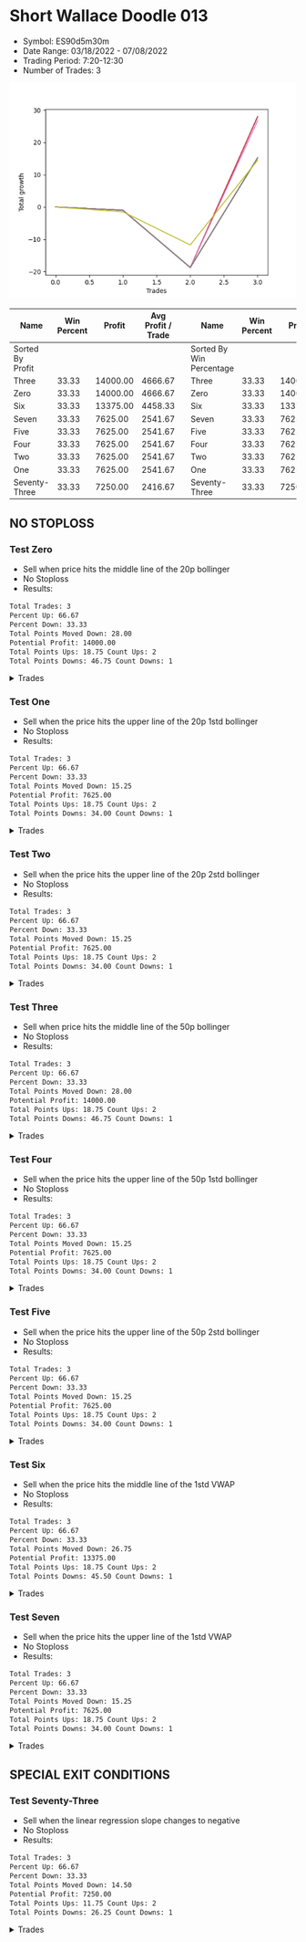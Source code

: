 # Short Wallace Doodle 013 
- Symbol: ES90d5m30m
- Date Range: 03/18/2022 - 07/08/2022
- Trading Period: 7:20-12:30
- Number of Trades: 3

![Plot](ShortWallaceDoodle013ES90d5m30m.png)

| Name | Win Percent | Profit | Avg Profit / Trade |     | Name | Win Percent | Profit | Avg Profit / Trade |
| ---- | ----------- | ------ | ------------------ | --- | ---- | ----------- | ------ | ------------------ |
| Sorted By <br> Profit | | | | | Sorted By <br> Win Percentage ||||
| Three | 33.33 | 14000.00 | 4666.67 |     | Three | 33.33 | 14000.00 | 4666.67 |
| Zero | 33.33 | 14000.00 | 4666.67 |     | Zero | 33.33 | 14000.00 | 4666.67 |
| Six | 33.33 | 13375.00 | 4458.33 |     | Six | 33.33 | 13375.00 | 4458.33 |
| Seven | 33.33 | 7625.00 | 2541.67 |     | Seven | 33.33 | 7625.00 | 2541.67 |
| Five | 33.33 | 7625.00 | 2541.67 |     | Five | 33.33 | 7625.00 | 2541.67 |
| Four | 33.33 | 7625.00 | 2541.67 |     | Four | 33.33 | 7625.00 | 2541.67 |
| Two | 33.33 | 7625.00 | 2541.67 |     | Two | 33.33 | 7625.00 | 2541.67 |
| One | 33.33 | 7625.00 | 2541.67 |     | One | 33.33 | 7625.00 | 2541.67 |
| Seventy-Three | 33.33 | 7250.00 | 2416.67 |     | Seventy-Three | 33.33 | 7250.00 | 2416.67 |

## NO STOPLOSS

### Test Zero
* Sell when price hits the middle line of the 20p bollinger
* No Stoploss
* Results:
```
Total Trades: 3
Percent Up: 66.67
Percent Down: 33.33
Total Points Moved Down: 28.00
Potential Profit: 14000.00
Total Points Ups: 18.75 Count Ups: 2
Total Points Downs: 46.75 Count Downs: 1
```

<details><summary>Trades</summary>

<code>In: 2022-03-28 12:00:00		Out: 2022-03-28 12:30:55		Total Position Time: 30:55		Total Move Down: -1.00		Total to Date: -1.00</code> <br />
<code>In: 2022-05-25 11:35:00		Out: 2022-05-25 12:05:55		Total Position Time: 30:55		Total Move Down: -17.75		Total to Date: -18.75</code> <br />
<code>In: 2022-06-15 11:45:00		Out: 2022-06-15 11:58:05		Total Position Time: 13:05		Total Move Down: 46.75		Total to Date: 28.00</code> <br />


</details>

### Test One
* Sell when the price hits the upper line of the 20p 1std bollinger
* No Stoploss
* Results:
```
Total Trades: 3
Percent Up: 66.67
Percent Down: 33.33
Total Points Moved Down: 15.25
Potential Profit: 7625.00
Total Points Ups: 18.75 Count Ups: 2
Total Points Downs: 34.00 Count Downs: 1
```

<details><summary>Trades</summary>

<code>In: 2022-03-28 12:00:00		Out: 2022-03-28 12:30:55		Total Position Time: 30:55		Total Move Down: -1.00		Total to Date: -1.00</code> <br />
<code>In: 2022-05-25 11:35:00		Out: 2022-05-25 12:05:55		Total Position Time: 30:55		Total Move Down: -17.75		Total to Date: -18.75</code> <br />
<code>In: 2022-06-15 11:45:00		Out: 2022-06-15 12:15:55		Total Position Time: 30:55		Total Move Down: 34.00		Total to Date: 15.25</code> <br />


</details>

### Test Two
* Sell when the price hits the upper line of the 20p 2std bollinger
* No Stoploss
* Results:
```
Total Trades: 3
Percent Up: 66.67
Percent Down: 33.33
Total Points Moved Down: 15.25
Potential Profit: 7625.00
Total Points Ups: 18.75 Count Ups: 2
Total Points Downs: 34.00 Count Downs: 1
```

<details><summary>Trades</summary>

<code>In: 2022-03-28 12:00:00		Out: 2022-03-28 12:30:55		Total Position Time: 30:55		Total Move Down: -1.00		Total to Date: -1.00</code> <br />
<code>In: 2022-05-25 11:35:00		Out: 2022-05-25 12:05:55		Total Position Time: 30:55		Total Move Down: -17.75		Total to Date: -18.75</code> <br />
<code>In: 2022-06-15 11:45:00		Out: 2022-06-15 12:15:55		Total Position Time: 30:55		Total Move Down: 34.00		Total to Date: 15.25</code> <br />


</details>

### Test Three
* Sell when price hits the middle line of the 50p bollinger
* No Stoploss
* Results:
```
Total Trades: 3
Percent Up: 66.67
Percent Down: 33.33
Total Points Moved Down: 28.00
Potential Profit: 14000.00
Total Points Ups: 18.75 Count Ups: 2
Total Points Downs: 46.75 Count Downs: 1
```

<details><summary>Trades</summary>

<code>In: 2022-03-28 12:00:00		Out: 2022-03-28 12:30:55		Total Position Time: 30:55		Total Move Down: -1.00		Total to Date: -1.00</code> <br />
<code>In: 2022-05-25 11:35:00		Out: 2022-05-25 12:05:55		Total Position Time: 30:55		Total Move Down: -17.75		Total to Date: -18.75</code> <br />
<code>In: 2022-06-15 11:45:00		Out: 2022-06-15 11:58:05		Total Position Time: 13:05		Total Move Down: 46.75		Total to Date: 28.00</code> <br />


</details>

### Test Four
* Sell when the price hits the upper line of the 50p 1std bollinger
* No Stoploss
* Results:
```
Total Trades: 3
Percent Up: 66.67
Percent Down: 33.33
Total Points Moved Down: 15.25
Potential Profit: 7625.00
Total Points Ups: 18.75 Count Ups: 2
Total Points Downs: 34.00 Count Downs: 1
```

<details><summary>Trades</summary>

<code>In: 2022-03-28 12:00:00		Out: 2022-03-28 12:30:55		Total Position Time: 30:55		Total Move Down: -1.00		Total to Date: -1.00</code> <br />
<code>In: 2022-05-25 11:35:00		Out: 2022-05-25 12:05:55		Total Position Time: 30:55		Total Move Down: -17.75		Total to Date: -18.75</code> <br />
<code>In: 2022-06-15 11:45:00		Out: 2022-06-15 12:15:55		Total Position Time: 30:55		Total Move Down: 34.00		Total to Date: 15.25</code> <br />


</details>

### Test Five
* Sell when the price hits the upper line of the 50p 2std bollinger
* No Stoploss
* Results:
```
Total Trades: 3
Percent Up: 66.67
Percent Down: 33.33
Total Points Moved Down: 15.25
Potential Profit: 7625.00
Total Points Ups: 18.75 Count Ups: 2
Total Points Downs: 34.00 Count Downs: 1
```

<details><summary>Trades</summary>

<code>In: 2022-03-28 12:00:00		Out: 2022-03-28 12:30:55		Total Position Time: 30:55		Total Move Down: -1.00		Total to Date: -1.00</code> <br />
<code>In: 2022-05-25 11:35:00		Out: 2022-05-25 12:05:55		Total Position Time: 30:55		Total Move Down: -17.75		Total to Date: -18.75</code> <br />
<code>In: 2022-06-15 11:45:00		Out: 2022-06-15 12:15:55		Total Position Time: 30:55		Total Move Down: 34.00		Total to Date: 15.25</code> <br />


</details>

### Test Six
* Sell when the price hits the middle line of the 1std VWAP
* No Stoploss
* Results:
```
Total Trades: 3
Percent Up: 66.67
Percent Down: 33.33
Total Points Moved Down: 26.75
Potential Profit: 13375.00
Total Points Ups: 18.75 Count Ups: 2
Total Points Downs: 45.50 Count Downs: 1
```

<details><summary>Trades</summary>

<code>In: 2022-03-28 12:00:00		Out: 2022-03-28 12:30:55		Total Position Time: 30:55		Total Move Down: -1.00		Total to Date: -1.00</code> <br />
<code>In: 2022-05-25 11:35:00		Out: 2022-05-25 12:05:55		Total Position Time: 30:55		Total Move Down: -17.75		Total to Date: -18.75</code> <br />
<code>In: 2022-06-15 11:45:00		Out: 2022-06-15 11:57:55		Total Position Time: 12:55		Total Move Down: 45.50		Total to Date: 26.75</code> <br />


</details>

### Test Seven
* Sell when the price hits the upper line of the 1std VWAP
* No Stoploss
* Results:
```
Total Trades: 3
Percent Up: 66.67
Percent Down: 33.33
Total Points Moved Down: 15.25
Potential Profit: 7625.00
Total Points Ups: 18.75 Count Ups: 2
Total Points Downs: 34.00 Count Downs: 1
```

<details><summary>Trades</summary>

<code>In: 2022-03-28 12:00:00		Out: 2022-03-28 12:30:55		Total Position Time: 30:55		Total Move Down: -1.00		Total to Date: -1.00</code> <br />
<code>In: 2022-05-25 11:35:00		Out: 2022-05-25 12:05:55		Total Position Time: 30:55		Total Move Down: -17.75		Total to Date: -18.75</code> <br />
<code>In: 2022-06-15 11:45:00		Out: 2022-06-15 12:15:55		Total Position Time: 30:55		Total Move Down: 34.00		Total to Date: 15.25</code> <br />


</details>

## SPECIAL EXIT CONDITIONS 

### Test Seventy-Three
* Sell when the linear regression slope changes to negative
* No Stoploss
* Results:
```
Total Trades: 3
Percent Up: 66.67
Percent Down: 33.33
Total Points Moved Down: 14.50
Potential Profit: 7250.00
Total Points Ups: 11.75 Count Ups: 2
Total Points Downs: 26.25 Count Downs: 1
```

<details><summary>Trades</summary>

<code>In: 2022-03-28 12:00:00		Out: 2022-03-28 12:26:05		Total Position Time: 26:05		Total Move Down: -1.50		Total to Date: -1.50</code> <br />
<code>In: 2022-05-25 11:35:00		Out: 2022-05-25 12:01:05		Total Position Time: 26:05		Total Move Down: -10.25		Total to Date: -11.75</code> <br />
<code>In: 2022-06-15 11:45:00		Out: 2022-06-15 12:09:05		Total Position Time: 24:05		Total Move Down: 26.25		Total to Date: 14.50</code> <br />


</details>